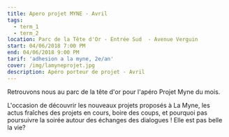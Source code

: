 ```yaml
---
title: Apero projet MYNE - Avril
tags:
  - term_1
  - term_2
location: Parc de la Tête d'Or - Entrée Sud  - Avenue Verguin
start: 04/06/2018 7:00 PM
end: 04/06/2018 9:00 PM
tarif: 'adhesion a la myne, 2e/an'
cover: /img/lamyneprojet.jpg
description: Apéro porteur de projet - Avril
---
```

Retrouvons nous au parc de la tête d'or pour l'apéro Projet Myne du mois.



L'occasion de découvrir les nouveaux projets proposés à La Myne, les actus fraîches des projets en cours, boire des coups, et pourquoi pas poursuivre la soirée autour des échanges des dialogues ! Elle est pas belle la vie?
